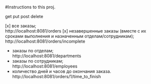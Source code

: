 #Instructions to this proj.

get
put 
post
delete

[x] все заказы;  
http://localhost:8081/orders
[x] незавершенные заказы (вместе с их сроками выполнения и назначенным отделам/сотрудникам);  
http://localhost:8081/orders/incomplete
- заказы по отделам;  
http://localhost:8081/departments
- заказы по сотрудникам;  
http://localhost:8081/employees
- количество дней и часов до окончания заказа.  
http://localhost:8081/orders/1/time_to_finish

